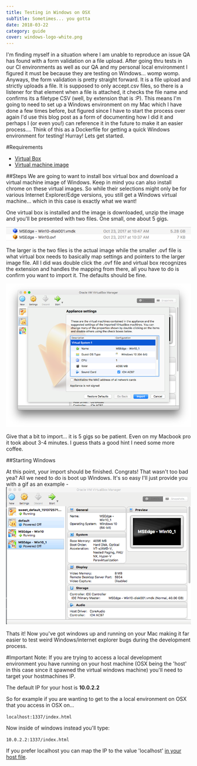 ```yaml
---
title: Testing in Windows on OSX
subTitle: Sometimes... you gotta
date: 2018-03-22
category: guide
cover: windows-logo-white.png
---
```


I'm finding myself in a situation where I am unable to reproduce an issue QA has found with a form validation on a file upload.  After going thru tests in our CI environments as well as our QA and my personal local environment I figured it must be because they are testing on Windows... womp womp.  Anyways, the form validation is pretty straight forward.  It is a file upload and strictly uploads a file.  It is supposed to only accept.csv files, so there is a listener for that element when a file is attached, it checks the file name and confirms its a filetype CSV (well, by extension that is :P).  This means I'm going to need to set up a Windows environment on my Mac which I have done a few times before, but figured since I have to start the process over again I'd use this blog post as a form of documenting how I did it and perhaps I (or even you!) can reference it in the future to make it an easier process.... Think of this as a Dockerfile for getting a quick Windows environment for testing!  Hurray! Lets get started.

#Requirements

- [Virtual Box](https://www.virtualbox.org/wiki/Downloads)
- [Virtual machine image](https://developer.microsoft.com/en-us/microsoft-edge/tools/vms/)

##Steps
We are going to want to install box virtual box and download a virtual machine image of Windows.  Keep in mind you can also install chrome on these virtual images.  So while their selections might only be for various Internet Explorer/Edge versions, you still get a Windows virtual machine... which in this case is exactly what we want!  

One virtual box is installed and the image is downloaded, unzip the image and you'll be presented with two files.  One small, one about 5 gigs.  

![files after unzip](./files-after-unzip.png)

The larger is the two files is the actual image while the smaller .ovf file is what virtual box needs to basically map settings and pointers to the larger image file.  All I did was double click the .ovf file and virtual box recognizes the extension and handles the mapping from there, all you have to do is confirm you want to import it.  The defaults should be fine.

![confirm virtual box image import](./confirm-virtualbox-image-import.png)

Give that a bit to import... it is 5 gigs so be patient.  Even on my Macbook pro it took about 3-4 minutes.  I guess thats a good hint I need some more coffee.  

##Starting Windows

At this point, your import should be finished.  Congrats!  That wasn't too bad yea?  All we need to do is boot up Windows.  It's so easy I'll just provide you with a gif as an example - 
![start windows gif](./start-windows.gif)

Thats it!  Now you've got windows up and running on your Mac making it far easier to test weird Windows/internet explorer bugs during the development process.  

#Important Note:
If you are trying to access a local development environment you have running on your host machine (OSX being the 'host' in this case since it spawned the virtual windows machine) you'll need to target your hostmachines IP.  

The default IP for your host is **10.0.2.2**

So for example if you are wanting to get to the a local environment on OSX that you access in OSX on... 

```localhost:1337/index.html```

Now inside of windows instead you'll type:

```10.0.2.2:1337/index.html```

If you prefer localhost you can map the IP to the value 'localhost' [in your host file](https://www.howtogeek.com/howto/27350/beginner-geek-how-to-edit-your-hosts-file/).